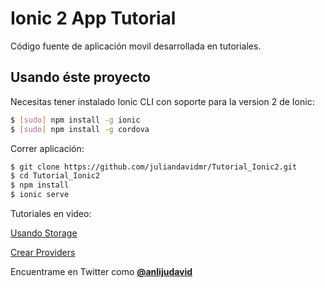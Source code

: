 Ionic 2 App Tutorial
=====================

Código fuente de aplicación movil desarrollada en tutoriales.

## Usando éste proyecto

Necesitas tener instalado Ionic CLI con soporte para la version 2 de Ionic:

```bash
$ [sudo] npm install -g ionic
$ [sudo] npm install -g cordova
```

Correr aplicación:

```bash
$ git clone https://github.com/juliandavidmr/Tutorial_Ionic2.git
$ cd Tutorial_Ionic2
$ npm install
$ ionic serve
```

Tutoriales en video:

[Usando Storage](https://youtu.be/i04nKZVFrIs)

[Crear Providers](https://www.youtube.com/watch?v=81W6skur7ck)

Encuentrame en Twitter como [__@anlijudavid__](https://twitter.com/anlijudavid)
